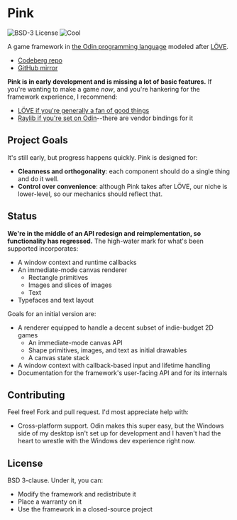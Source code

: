 # Pink

![BSD-3 License](https://img.shields.io/badge/license-BSD--3-green.svg)
![Cool](https://img.shields.io/badge/very%20cool%3F-yeah-orange.svg)

A game framework in [the Odin programming language](https://odin-lang.org) modeled after [LÖVE](https://love2d.org).

* [Codeberg repo](https://codeberg.org/spindlebink/pink)
* [GitHub mirror](https://github.com/spindlebink/pink)

**Pink is in early development and is missing a lot of basic features.** If you're wanting to make a game *now*, and you're hankering for the framework experience, I recommend:

* [LÖVE if you're generally a fan of good things](https://love2d.org)
* [Raylib if you're set on Odin](https://pkg.odin-lang.org/vendor/raylib/)--there are vendor bindings for it

## Project Goals

It's still early, but progress happens quickly. Pink is designed for:

* **Cleanness and orthogonality**: each component should do a single thing and do it well.
* **Control over convenience**: although Pink takes after LÖVE, our niche is lower-level, so our mechanics should reflect that.

## Status

**We're in the middle of an API redesign and reimplementation, so functionality has regressed.** The high-water mark for what's been supported incorporates:

* A window context and runtime callbacks
* An immediate-mode canvas renderer
  * Rectangle primitives
  * Images and slices of images
  * Text
* Typefaces and text layout

Goals for an initial version are:

* A renderer equipped to handle a decent subset of indie-budget 2D games
  * An immediate-mode canvas API
  * Shape primitives, images, and text as initial drawables
  * A canvas state stack
* A window context with callback-based input and lifetime handling
* Documentation for the framework's user-facing API and for its internals

## Contributing

Feel free! Fork and pull request. I'd most appreciate help with:

* Cross-platform support. Odin makes this super easy, but the Windows side of my desktop isn't set up for development and I haven't had the heart to wrestle with the Windows dev experience right now.

## License

BSD 3-clause. Under it, you can:
* Modify the framework and redistribute it
* Place a warranty on it
* Use the framework in a closed-source project

